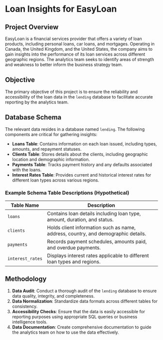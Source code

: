 # Loan Insights for EasyLoan  

## Project Overview  

EasyLoan is a financial services provider that offers a variety of loan products, including personal loans, car loans, and mortgages. Operating in Canada, the United Kingdom, and the United States, the company aims to gain insights into the performance of its loan services across different geographic regions. The analytics team seeks to identify areas of strength and weakness to better inform the business strategy team.  

## Objective  

The primary objective of this project is to ensure the reliability and accessibility of the loan data in the `lending` database to facilitate accurate reporting by the analytics team.  

## Database Schema  

The relevant data resides in a database named `lending`. The following components are critical for gathering insights:  

- **Loans Table**: Contains information on each loan issued, including types, amounts, and repayment statuses.  
- **Clients Table**: Stores details about the clients, including geographic location and demographic information.  
- **Payments Table**: Tracks payment history and any defaults associated with the loans.  
- **Interest Rates Table**: Provides current and historical interest rates for different loan types across various regions.  

### Example Schema Table Descriptions (Hypothetical)  

| Table Name         | Description                                                                        |  
|--------------------|------------------------------------------------------------------------------------|  
| `loans`            | Contains loan details including loan type, amount, duration, and status.          |  
| `clients`          | Holds client information such as name, address, country, and demographic details.  |  
| `payments`         | Records payment schedules, amounts paid, and overdue payments.                     |  
| `interest_rates`   | Displays interest rates applicable to different loan types and regions.           |  

## Methodology  

1. **Data Audit**: Conduct a thorough audit of the `lending` database to ensure data quality, integrity, and completeness.  
2. **Data Normalization**: Standardize data formats across different tables for consistency.  
3. **Accessibility Checks**: Ensure that the data is easily accessible for reporting purposes using appropriate SQL queries or business intelligence tools.  
4. **Data Documentation**: Create comprehensive documentation to guide the analytics team on how to use the data effectively.  
